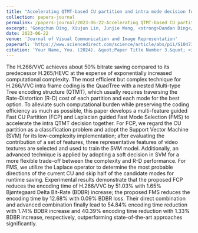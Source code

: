 ```yaml
---
title: "Accelerating QTMT-based CU partition and intra mode decision for versatile video coding"
collection: papers-journal
permalink: /papers-journal/2023-06-22-Accelerating QTMT-based CU partition and intra mode decision for versatile video coding
excerpt: 'Gongchun Ding, Xiujun Lin, Junjie Wang, <strong>Dandan Ding</strong>'
date: 2023-06-22
venue: 'Journal of Visual Communication and Image Representation'
paperurl: 'https://www.sciencedirect.com/science/article/abs/pii/S1047320323000822'
citation: 'Your Name, You. (2024). &quot;Paper Title Number 3.&quot; <i>GitHub Journal of Bugs</i>. 1(3).'
---
```



The H.266/VVC achieves about 50% bitrate saving compared to its predecessor H.265/HEVC at the expense of exponentially increased computational complexity. The most efficient but complex technique for H.266/VVC intra frame coding is the QuadTree with a nested Multi-type Tree encoding structure (QTMT), which usually requires traversing the Rate-Distortion (R-D) cost of each partition and each mode for the best option. To alleviate such computational burden while preserving the coding efficiency as much as possible, this paper develops a multi-feature guided Fast CU Partition (FCP) and Laplacian guided Fast Mode Selection (FMS) to accelerate the intra QTMT decision together. For FCP, we regard the CU partition as a classification problem and adopt the Support Vector Machine (SVM) for its low-complexity implementation; after evaluating the contribution of a set of features, three representative features of video textures are selected and used to train the SVM model. Additionally, an advanced technique is applied by adopting a soft decision in SVM for a more flexible trade-off between the complexity and R-D performance. For FMS, we utilize the Laplace operator to determine the most probable directions of the current CU and skip half of the candidate modes for runtime saving. Experimental results demonstrate that the proposed FCP reduces the encoding time of H.266/VVC by 51.03% with 1.65% Bjøntegaard Delta Bit-Rate (BDBR) increase; the proposed FMS reduces the encoding time by 12.68% with 0.09% BDBR loss. Their direct combination and advanced combination finally lead to 54.84% encoding time reduction with 1.74% BDBR increase and 40.39% encoding time reduction with 1.33% BDBR increase, respectively, outperforming state-of-the-art approaches significantly.
